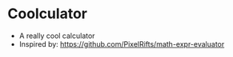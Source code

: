 # Coolculator

- A really cool calculator
- Inspired by: https://github.com/PixelRifts/math-expr-evaluator